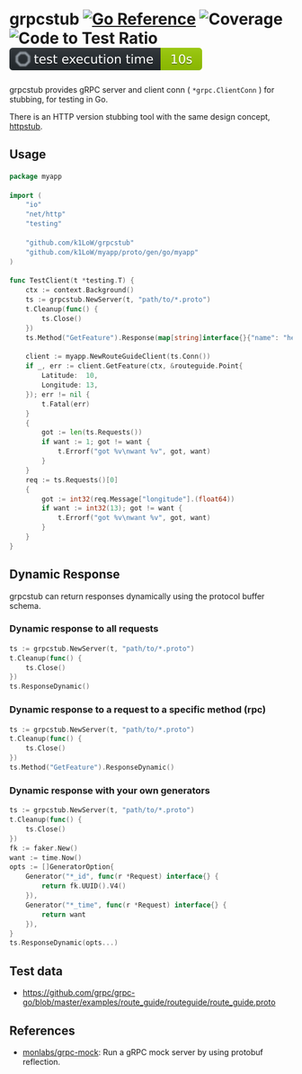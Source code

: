 # grpcstub [![Go Reference](https://pkg.go.dev/badge/github.com/k1LoW/grpcstub.svg)](https://pkg.go.dev/github.com/k1LoW/grpcstub) ![Coverage](https://raw.githubusercontent.com/k1LoW/octocovs/main/badges/k1LoW/grpcstub/coverage.svg) ![Code to Test Ratio](https://raw.githubusercontent.com/k1LoW/octocovs/main/badges/k1LoW/grpcstub/ratio.svg) ![Test Execution Time](https://raw.githubusercontent.com/k1LoW/octocovs/main/badges/k1LoW/grpcstub/time.svg)

grpcstub provides gRPC server and client conn ( `*grpc.ClientConn` ) for stubbing, for testing in Go.

There is an HTTP version stubbing tool with the same design concept, [httpstub](https://github.com/k1LoW/httpstub).

## Usage

``` go
package myapp

import (
	"io"
	"net/http"
	"testing"

	"github.com/k1LoW/grpcstub"
	"github.com/k1LoW/myapp/proto/gen/go/myapp"
)

func TestClient(t *testing.T) {
	ctx := context.Background()
	ts := grpcstub.NewServer(t, "path/to/*.proto")
	t.Cleanup(func() {
		ts.Close()
	})
	ts.Method("GetFeature").Response(map[string]interface{}{"name": "hello", "location": map[string]interface{}{"latitude": 10, "longitude": 13}})

	client := myapp.NewRouteGuideClient(ts.Conn())
	if _, err := client.GetFeature(ctx, &routeguide.Point{
		Latitude:  10,
		Longitude: 13,
	}); err != nil {
		t.Fatal(err)
	}
	{
		got := len(ts.Requests())
		if want := 1; got != want {
			t.Errorf("got %v\nwant %v", got, want)
		}
	}
	req := ts.Requests()[0]
	{
		got := int32(req.Message["longitude"].(float64))
		if want := int32(13); got != want {
			t.Errorf("got %v\nwant %v", got, want)
		}
	}
}
```

## Dynamic Response

grpcstub can return responses dynamically using the protocol buffer schema.

### Dynamic response to all requests

``` go
ts := grpcstub.NewServer(t, "path/to/*.proto")
t.Cleanup(func() {
	ts.Close()
})
ts.ResponseDynamic()
```

### Dynamic response to a request to a specific method (rpc)

``` go
ts := grpcstub.NewServer(t, "path/to/*.proto")
t.Cleanup(func() {
	ts.Close()
})
ts.Method("GetFeature").ResponseDynamic()
```

### Dynamic response with your own generators

``` go
ts := grpcstub.NewServer(t, "path/to/*.proto")
t.Cleanup(func() {
	ts.Close()
})
fk := faker.New()
want := time.Now()
opts := []GeneratorOption{
	Generator("*_id", func(r *Request) interface{} {
		return fk.UUID().V4()
	}),
	Generator("*_time", func(r *Request) interface{} {
		return want
	}),
}
ts.ResponseDynamic(opts...)
```

## Test data

- https://github.com/grpc/grpc-go/blob/master/examples/route_guide/routeguide/route_guide.proto

## References

- [monlabs/grpc-mock](https://github.com/monlabs/grpc-mock): Run a gRPC mock server by using protobuf reflection.
